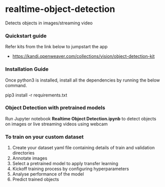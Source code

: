 # realtime-object-detection
Detects objects in images/streaming video

### Quickstart guide

Refer kits from the link below to jumpstart the app
* https://kandi.openweaver.com/collections/vision/object-detection-kit

### Installation Guide

Once python3 is installed, install all the dependencies by running the below command.

pip3 install -r requirements.txt

### Object Detection with pretrained models

Run Jupyter notebook **Realtime Object Detection.ipynb** to detect objects on images or live streaming videos using webcam

### To train on your custom dataset

  1. Create your dataset yaml file containing details of train and validation directories
  2. Annotate images
  3. Select a pretrained model to apply transfer learning
  4. Kickoff training process by configuring hyperparameters
  5. Analyse performance of the model
  6. Predict trained objects
